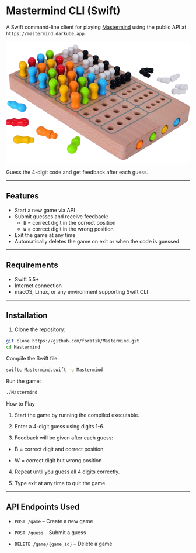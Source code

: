 # Mastermind CLI (Swift)

A Swift command-line client for playing [Mastermind](https://en.wikipedia.org/wiki/Mastermind) using the public API at `https://mastermind.darkube.app`. 

<p align="center">  
    <img height="auto" width="700px" src ="mastermind.png">
</p>

Guess the 4-digit code and get feedback after each guess.

---

## Features

- Start a new game via API
- Submit guesses and receive feedback:
  - `B` = correct digit in the correct position
  - `W` = correct digit in the wrong position
- Exit the game at any time
- Automatically deletes the game on exit or when the code is guessed

---

## Requirements

- Swift 5.5+
- Internet connection
- macOS, Linux, or any environment supporting Swift CLI

---

## Installation

1. Clone the repository:

```bash
git clone https://github.com/foratik/Mastermind.git
cd Mastermind
```

Compile the Swift file:

```bash
swiftc Mastermind.swift -o Mastermind
```
Run the game:

```bash
./Mastermind
```

How to Play
1. Start the game by running the compiled executable.

2. Enter a 4-digit guess using digits 1-6.

3. Feedback will be given after each guess:

  - B = correct digit and correct position

  - W = correct digit but wrong position

4. Repeat until you guess all 4 digits correctly.

5. Type exit at any time to quit the game.

---

## API Endpoints Used
- `POST /game` – Create a new game

- `POST /guess` – Submit a guess

- `DELETE /game/{game_id}` – Delete a game
